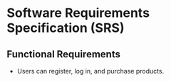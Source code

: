 # Software Requirements Specification (SRS)

## Functional Requirements
- Users can register, log in, and purchase products.